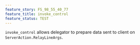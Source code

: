 ```yaml
---
feature_story: FS_98_55_40_77
feature_title: invoke_control
feature_status: TEST
---
```


`invoke_control` allows delegator to prepare data sent to client on `ServerAction.RelayLineArgs`.
